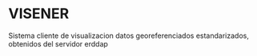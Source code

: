 # VISENER
Sistema cliente de visualizacion datos georeferenciados estandarizados, obtenidos del servidor erddap

